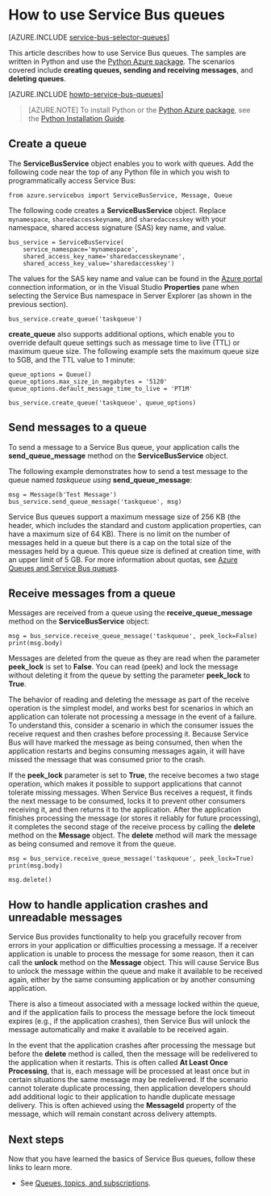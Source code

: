 <properties 
	pageTitle="How to use Service Bus queues with Python | Microsoft Azure" 
	description="Learn how to use Azure Service Bus queues from Python." 
	services="service-bus" 
	documentationCenter="python" 
	authors="sethmanheim" 
	manager="timlt" 
	editor=""/>

<tags 
	ms.service="service-bus" 
	ms.workload="tbd" 
	ms.tgt_pltfrm="na" 
	ms.devlang="python" 
	ms.topic="article" 
	ms.date="10/08/2015" 
	ms.author="sethm"/>


# How to use Service Bus queues

[AZURE.INCLUDE [service-bus-selector-queues](../../includes/service-bus-selector-queues.md)]

This article describes how to use Service Bus queues. The samples are written in Python and use the [Python Azure package][]. The scenarios covered include **creating queues, sending and receiving messages**, and **deleting queues**.

[AZURE.INCLUDE [howto-service-bus-queues](../../includes/howto-service-bus-queues.md)]

> [AZURE.NOTE] To install Python or the [Python Azure package][], see the [Python Installation Guide](../python-how-to-install.md).

## Create a queue

The **ServiceBusService** object enables you to work with queues. Add the following code near the top of any Python file in which you wish to programmatically access Service Bus:

```
from azure.servicebus import ServiceBusService, Message, Queue
```

The following code creates a **ServiceBusService** object. Replace `mynamespace`, `sharedaccesskeyname`, and `sharedaccesskey` with your namespace, shared access signature (SAS) key name, and value.

```
bus_service = ServiceBusService(
	service_namespace='mynamespace',
	shared_access_key_name='sharedaccesskeyname',
	shared_access_key_value='sharedaccesskey')
```

The values for the SAS key name and value can be found in the [Azure portal][] connection information, or in the Visual Studio **Properties** pane when selecting the Service Bus namespace in Server Explorer (as shown in the previous section).

```
bus_service.create_queue('taskqueue')
```

**create_queue** also supports additional options, which enable you to override default queue settings such as message time to live (TTL) or maximum queue size. The following example sets the maximum queue size to 5GB, and the TTL value to 1 minute:

```
queue_options = Queue()
queue_options.max_size_in_megabytes = '5120'
queue_options.default_message_time_to_live = 'PT1M'

bus_service.create_queue('taskqueue', queue_options)
```

## Send messages to a queue

To send a message to a Service Bus queue, your application calls the **send\_queue\_message** method on the **ServiceBusService** object.

The following example demonstrates how to send a test message to the queue named *taskqueue using* **send\_queue\_message**:

```
msg = Message(b'Test Message')
bus_service.send_queue_message('taskqueue', msg)
```

Service Bus queues support a maximum message size of 256 KB (the header, which includes the standard and custom application properties, can have a maximum size of 64 KB). There is no limit on the number of messages held in a queue but there is a cap on the total size of the messages held by a queue. This queue size is defined at creation time, with an upper limit of 5 GB. For more information about quotas, see [Azure Queues and Service Bus queues][].

## Receive messages from a queue

Messages are received from a queue using the **receive\_queue\_message** method on the **ServiceBusService** object:

```
msg = bus_service.receive_queue_message('taskqueue', peek_lock=False)
print(msg.body)
```

Messages are deleted from the queue as they are read when the parameter **peek\_lock** is set to **False**. You can read (peek) and lock the message without deleting it from the queue by setting the parameter **peek\_lock** to **True**.

The behavior of reading and deleting the message as part of the receive operation is the simplest model, and works best for scenarios in which an application can tolerate not processing a message in the event of a failure. To understand this, consider a scenario in which the consumer issues the receive request and then crashes before processing it. Because Service Bus will have marked the message as being consumed, then when the application restarts and begins consuming messages again, it will have missed the message that was consumed prior to the crash.

If the **peek\_lock** parameter is set to **True**, the receive becomes a two stage operation, which makes it possible to support applications that cannot tolerate missing messages. When Service Bus receives a request, it finds the next message to be consumed, locks it to prevent other consumers receiving it, and then returns it to the application. After the application finishes processing the message (or stores it reliably for future processing), it completes the second stage of the receive process by calling the **delete** method on the **Message** object. The **delete** method will mark the message as being consumed and remove it from the queue.

```
msg = bus_service.receive_queue_message('taskqueue', peek_lock=True)
print(msg.body)

msg.delete()
```

## How to handle application crashes and unreadable messages

Service Bus provides functionality to help you gracefully recover from errors in your application or difficulties processing a message. If a receiver application is unable to process the message for some reason, then it can call the **unlock** method on the **Message** object. This will cause Service Bus to unlock the message within the queue and make it available to be received again, either by the same consuming application or by another consuming application.

There is also a timeout associated with a message locked within the queue, and if the application fails to process the message before the lock timeout expires (e.g., if the application crashes), then Service Bus will unlock the message automatically and make it available to be received again.

In the event that the application crashes after processing the message but before the **delete** method is called, then the message will be redelivered to the application when it restarts. This is often called **At Least Once Processing**, that is, each message will be processed at least once but in certain situations the same message may be redelivered. If the scenario cannot tolerate duplicate processing, then application developers should add additional logic to their application to handle duplicate message delivery. This is often achieved using the **MessageId** property of the message, which will remain constant across delivery attempts.

## Next steps

Now that you have learned the basics of Service Bus queues, follow these links to learn more.

-   See [Queues, topics, and subscriptions][].

[Azure portal]: http://manage.windowsazure.com
[Python Azure package]: https://pypi.python.org/pypi/azure  
[Queues, topics, and subscriptions]: service-bus-queues-topics-subscriptions.md
[Azure Queues and Service Bus queues]: service-bus-azure-and-service-bus-queues-compared-contrasted.md#capacity-and-quotas
 
